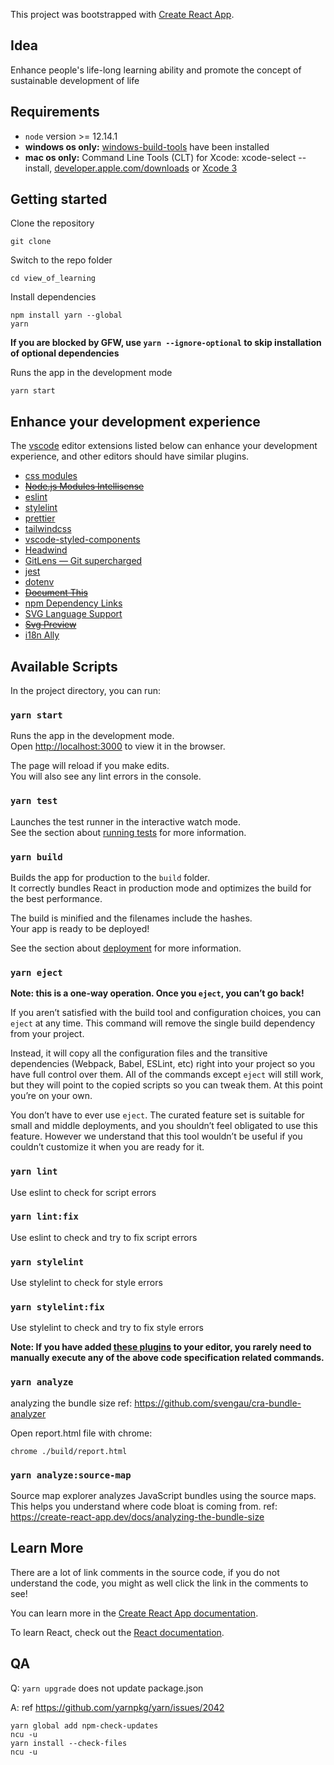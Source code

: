 This project was bootstrapped with [Create React App](https://github.com/facebook/create-react-app).

## Idea

Enhance people's life-long learning ability and promote the concept of sustainable development of life

## Requirements

- `node` version >= 12.14.1
- **windows os only:** [windows-build-tools](https://www.npmjs.com/package/windows-build-tools) have been installed
- **mac os only:** Command Line Tools (CLT) for Xcode: xcode-select --install, [developer.apple.com/downloads](http://developer.apple.com/downloads) or [Xcode 3](https://apps.apple.com/us/app/xcode/id497799835)

## Getting started

Clone the repository
```
git clone
```

Switch to the repo folder
```
cd view_of_learning
```

Install dependencies
```
npm install yarn --global
yarn
```
**If you are blocked by GFW, use `yarn --ignore-optional` to skip installation of optional dependencies**

Runs the app in the development mode
```
yarn start
```

## Enhance your development experience

The [vscode](https://code.visualstudio.com/) editor extensions listed below can enhance your development experience, and other editors should have similar plugins.

- [css modules](https://marketplace.visualstudio.com/items?itemName=clinyong.vscode-css-modules)
- ~~[Node.js Modules Intellisense](https://marketplace.visualstudio.com/items?itemName=leizongmin.node-module-intellisense)~~
- [eslint](https://marketplace.visualstudio.com/items?itemName=dbaeumer.vscode-eslint)
- [stylelint](https://marketplace.visualstudio.com/items?itemName=stylelint.vscode-stylelint)
- [prettier](https://marketplace.visualstudio.com/items?itemName=esbenp.prettier-vscode)
- [tailwindcss](https://marketplace.visualstudio.com/items?itemName=bradlc.vscode-tailwindcss)
- [vscode-styled-components](https://marketplace.visualstudio.com/items?itemName=jpoissonnier.vscode-styled-components)
- [Headwind](https://marketplace.visualstudio.com/items?itemName=heybourn.headwind)
- [GitLens — Git supercharged](https://marketplace.visualstudio.com/items?itemName=eamodio.gitlens)
- [jest](https://marketplace.visualstudio.com/items?itemName=Orta.vscode-jest)
- [dotenv](https://marketplace.visualstudio.com/items?itemName=mikestead.dotenv)
- ~~[Document This](https://marketplace.visualstudio.com/items?itemName=joelday.docthis)~~
- [npm Dependency Links](https://marketplace.visualstudio.com/items?itemName=herrmannplatz.npm-dependency-links)
- [SVG Language Support](https://marketplace.visualstudio.com/items?itemName=jock.svg)
- ~~[Svg Preview](https://marketplace.visualstudio.com/items?itemName=SimonSiefke.svg-preview)~~
- [i18n Ally](https://marketplace.visualstudio.com/items?itemName=antfu.i18n-ally)


## Available Scripts

In the project directory, you can run:

### `yarn start`

Runs the app in the development mode.<br />
Open [http://localhost:3000](http://localhost:3000) to view it in the browser.

The page will reload if you make edits.<br />
You will also see any lint errors in the console.

### `yarn test`

Launches the test runner in the interactive watch mode.<br />
See the section about [running tests](https://facebook.github.io/create-react-app/docs/running-tests) for more information.

### `yarn build`

Builds the app for production to the `build` folder.<br />
It correctly bundles React in production mode and optimizes the build for the best performance.

The build is minified and the filenames include the hashes.<br />
Your app is ready to be deployed!

See the section about [deployment](https://facebook.github.io/create-react-app/docs/deployment) for more information.

### `yarn eject`

**Note: this is a one-way operation. Once you `eject`, you can’t go back!**

If you aren’t satisfied with the build tool and configuration choices, you can `eject` at any time. This command will remove the single build dependency from your project.

Instead, it will copy all the configuration files and the transitive dependencies (Webpack, Babel, ESLint, etc) right into your project so you have full control over them. All of the commands except `eject` will still work, but they will point to the copied scripts so you can tweak them. At this point you’re on your own.

You don’t have to ever use `eject`. The curated feature set is suitable for small and middle deployments, and you shouldn’t feel obligated to use this feature. However we understand that this tool wouldn’t be useful if you couldn’t customize it when you are ready for it.

### `yarn lint`

Use eslint to check for script errors

### `yarn lint:fix`

Use eslint to check and try to fix script errors

### `yarn stylelint`

Use stylelint to check for style errors

### `yarn stylelint:fix`

Use stylelint to check and try to fix style errors

**Note: If you have added [these plugins](#enhance-your-development-experience) to your editor, you rarely need to manually execute any of the above code specification related commands.**

### `yarn analyze`

analyzing the bundle size
ref: https://github.com/svengau/cra-bundle-analyzer

Open report.html file with chrome:
```
chrome ./build/report.html
```

### `yarn analyze:source-map`

Source map explorer analyzes JavaScript bundles using the source maps. This helps you understand where code bloat is coming from.
ref: https://create-react-app.dev/docs/analyzing-the-bundle-size

## Learn More

There are a lot of link comments in the source code, if you do not understand the code, you might as well click the link in the comments to see!

You can learn more in the [Create React App documentation](https://facebook.github.io/create-react-app/docs/getting-started).

To learn React, check out the [React documentation](https://reactjs.org/).

## QA
Q: `yarn upgrade` does not update package.json

A: ref https://github.com/yarnpkg/yarn/issues/2042
```
yarn global add npm-check-updates
ncu -u
yarn install --check-files
ncu -u
```
